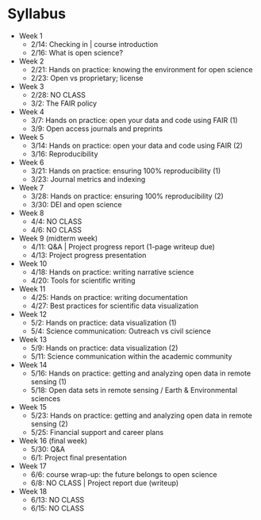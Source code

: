 # Syllabus

- Week 1
  - 2/14: Checking in | course introduction
  - 2/16: What is open science?
- Week 2
  - 2/21: Hands on practice: knowing the environment for open science
  - 2/23: Open vs proprietary; license
- Week 3
  - 2/28: NO CLASS
  - 3/2: The FAIR policy
- Week 4
  - 3/7: Hands on practice: open your data and code using FAIR (1)
  - 3/9: Open access journals and preprints
- Week 5
  - 3/14: Hands on practice: open your data and code using FAIR (2)
  - 3/16: Reproducibility
- Week 6
  - 3/21: Hands on practice: ensuring 100% reproducibility (1)
  - 3/23: Journal metrics and indexing
- Week 7
  - 3/28: Hands on practice: ensuring 100% reproducibility (2)
  - 3/30: DEI and open science 
- Week 8
  - 4/4: NO CLASS
  - 4/6: NO CLASS
- Week 9 (midterm week)
  - 4/11: Q&A | Project progress report (1-page writeup due)
  - 4/13: Project progress presentation
- Week 10
  - 4/18: Hands on practice: writing narrative science
  - 4/20: Tools for scientific writing
- Week 11
  - 4/25: Hands on practice: writing documentation
  - 4/27: Best practices for scientific data visualization
- Week 12
  - 5/2: Hands on practice: data visualization (1)
  - 5/4: Science communication: Outreach vs civil science
- Week 13
  - 5/9: Hands on practice: data visualization (2)
  - 5/11: Science communication within the academic community
- Week 14
  - 5/16: Hands on practice: getting and analyzing open data in remote sensing (1)
  - 5/18: Open data sets in remote sensing / Earth & Environmental sciences
- Week 15
  - 5/23: Hands on practice: getting and analyzing open data in remote sensing (2)
  - 5/25: Financial support and career plans
- Week 16 (final week)
  - 5/30: Q&A
  - 6/1: Project final presentation
- Week 17
  - 6/6: course wrap-up: the future belongs to open science
  - 6/8: NO CLASS | Project report due (writeup)
- Week 18
  - 6/13: NO CLASS
  - 6/15: NO CLASS